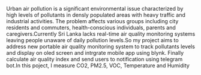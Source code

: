 Urban air pollution is a significant environmental issue characterized by high levels of pollutants in densly populated areas with heavy traffic and industrial activities. The problem affects various groups including city residents and commuters, health-conscious individuals, parents and caregivers.Currently Sri Lanka lacks real-time air quality monitoring systems leaving people unaware of daily pollution levels.So my project aims to address new portable air quality monitoring system to track pollutants levels and display on oled screen and intrgrate mobile app using blynk. Finally calculate air quality index and send users to notification using telegram bot.In this poject, I measure CO2, PM2.5, VOC, Temperature and Humidity

